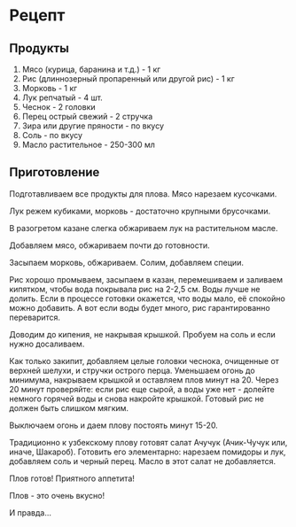 # Рецепт

## Продукты 

1. Мясо (курица, баранина и т.д.) - 1 кг
2. Рис (длиннозерный пропаренный или другой рис) - 1 кг
3. Морковь - 1 кг
4. Лук репчатый - 4 шт.
5. Чеснок - 2 головки
6. Перец острый свежий - 2 стручка
7. Зира или другие пряности - по вкусу
8. Соль - по вкусу
9. Масло растительное - 250-300 мл

## Приготовление

Подготавливаем все продукты для плова.
Мясо нарезаем кусочками.

Лук режем кубиками, морковь - достаточно крупными брусочками.

В разогретом казане слегка обжариваем лук на растительном масле.

Добавляем мясо, обжариваем почти до готовности.

Засыпаем морковь, обжариваем. Солим, добавляем специи.

Рис хорошо промываем, засыпаем в казан, перемешиваем и заливаем кипятком, чтобы вода покрывала рис на 2-2,5 см.
Воды лучше не долить. Если в процессе готовки окажется, что воды мало, её спокойно можно добавить. А вот если воды будет много, рис гарантированно переварится.

Доводим до кипения, не накрывая крышкой. Пробуем на соль и если нужно досаливаем.

Как только закипит, добавляем целые головки чеснока, очищенные от верхней шелухи, и стручки острого перца.
Уменьшаем огонь до минимума, накрываем крышкой и оставляем плов минут на 20.
Через 20 минут проверяйте: если рис еще сырой, а воды уже нет - долейте немного горячей воды и снова накройте крышкой. Готовый рис не должен быть слишком мягким.

Выключаем огонь и даем плову постоять минут 15-20.

Традиционно к узбекскому плову готовят салат Ачучук (Ачик-Чучук или, иначе, Шакароб). Готовить его элементарно: нарезаем помидоры и лук, добавляем соль и черный перец. Масло в этот салат не добавляется.

Плов готов! Приятного аппетита!

Плов - это очень вкусно!

И правда...